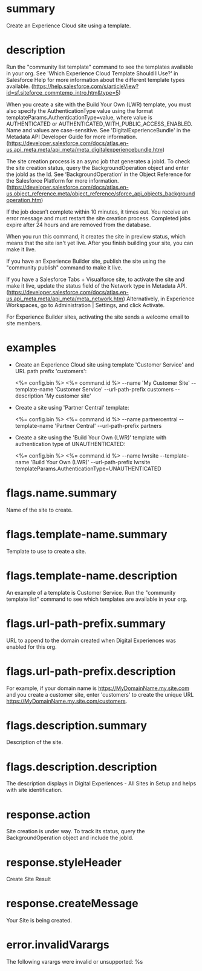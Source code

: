 # summary

Create an Experience Cloud site using a template.

# description

Run the "community list template" command to see the templates available in your org. See 'Which Experience Cloud Template Should I Use?' in Salesforce Help for more information about the different template types available. (https://help.salesforce.com/s/articleView?id=sf.siteforce_commtemp_intro.htm&type=5)

When you create a site with the Build Your Own (LWR) template, you must also specify the AuthenticationType value using the format templateParams.AuthenticationType=value, where value is AUTHENTICATED or AUTHENTICATED_WITH_PUBLIC_ACCESS_ENABLED. Name and values are case-sensitive. See 'DigitalExperienceBundle' in the Metadata API Developer Guide for more information. (https://developer.salesforce.com/docs/atlas.en-us.api_meta.meta/api_meta/meta_digitalexperiencebundle.htm)

The site creation process is an async job that generates a jobId. To check the site creation status, query the BackgroundOperation object and enter the jobId as the Id. See ‘BackgroundOperation’ in the Object Reference for the Salesforce Platform for more information. (https://developer.salesforce.com/docs/atlas.en-us.object_reference.meta/object_reference/sforce_api_objects_backgroundoperation.htm)

If the job doesn’t complete within 10 minutes, it times out. You receive an error message and must restart the site creation process. Completed jobs expire after 24 hours and are removed from the database.

When you run this command, it creates the site in preview status, which means that the site isn't yet live. After you finish building your site, you can make it live.

If you have an Experience Builder site, publish the site using the "community publish" command to make it live.

If you have a Salesforce Tabs + Visualforce site, to activate the site and make it live, update the status field of the Network type in Metadata API. (https://developer.salesforce.com/docs/atlas.en-us.api_meta.meta/api_meta/meta_network.htm) Alternatively, in Experience Workspaces, go to Administration | Settings, and click Activate.

For Experience Builder sites, activating the site sends a welcome email to site members.

# examples

- Create an Experience Cloud site using template 'Customer Service' and URL path prefix 'customers':

  <%= config.bin %> <%= command.id %> --name 'My Customer Site' --template-name 'Customer Service' --url-path-prefix customers --description 'My customer site'

- Create a site using 'Partner Central' template:

  <%= config.bin %> <%= command.id %> --name partnercentral --template-name 'Partner Central' --url-path-prefix partners

- Create a site using the 'Build Your Own (LWR)' template with authentication type of UNAUTHENTICATED:

  <%= config.bin %> <%= command.id %> --name lwrsite --template-name 'Build Your Own (LWR)' --url-path-prefix lwrsite templateParams.AuthenticationType=UNAUTHENTICATED

# flags.name.summary

Name of the site to create.

# flags.template-name.summary

Template to use to create a site.

# flags.template-name.description

An example of a template is Customer Service. Run the "community template list" command to see which templates are available in your org.

# flags.url-path-prefix.summary

URL to append to the domain created when Digital Experiences was enabled for this org.

# flags.url-path-prefix.description

For example, if your domain name is https://MyDomainName.my.site.com and you create a customer site, enter 'customers' to create the unique URL https://MyDomainName.my.site.com/customers.

# flags.description.summary

Description of the site.

# flags.description.description

The description displays in Digital Experiences - All Sites in Setup and helps with site identification.

# response.action

Site creation is under way. To track its status, query the BackgroundOperation object and include the jobId.

# response.styleHeader

Create Site Result

# response.createMessage

Your Site is being created.

# error.invalidVarargs

The following varargs were invalid or unsupported: %s
